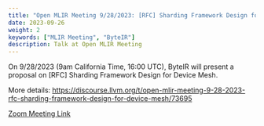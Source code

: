 ```yaml
---
title: "Open MLIR Meeting 9/28/2023: [RFC] Sharding Framework Design for Device Mesh"
date: 2023-09-26
weight: 2
keywords: ["MLIR Meeting", "ByteIR"]
description: Talk at Open MLIR Meeting
---
```



On 9/28/2023 (9am California Time, 16:00 UTC), 
ByteIR will present a proposal on \[RFC\] Sharding Framework Design for Device Mesh.

More details:
https://discourse.llvm.org/t/open-mlir-meeting-9-28-2023-rfc-sharding-framework-design-for-device-mesh/73695


[Zoom Meeting Link](https://us06web.zoom.us/j/85151090498?pwd=QUdqUGNETzVxMTBnM1p4UDVrdVVKUT09)
